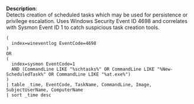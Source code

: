 **Description**:  
Detects creation of scheduled tasks which may be used for persistence or privilege escalation. Uses Windows Security Event ID 4698 and correlates with Sysmon Event ID 1 to catch suspicious task creation tools.

```spl
(
  index=wineventlog EventCode=4698
)
OR
(
  index=sysmon EventCode=1
  AND (CommandLine LIKE "%schtasks%" OR CommandLine LIKE "%New-ScheduledTask%" OR CommandLine LIKE "%at.exe%")
)
| table _time, EventCode, TaskName, CommandLine, Image, SubjectUserName, ComputerName
| sort _time desc
```
